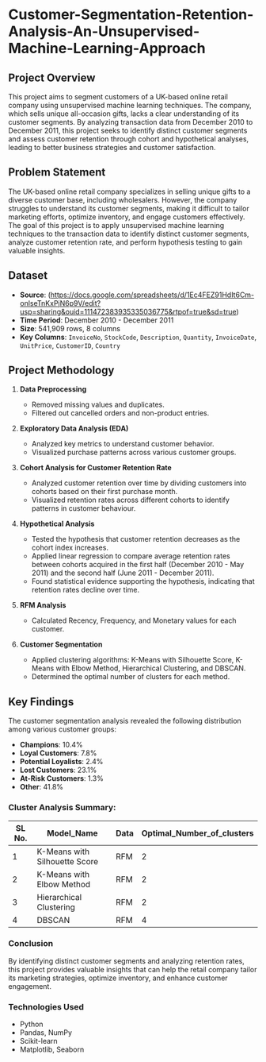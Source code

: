 # Customer-Segmentation-Retention-Analysis-An-Unsupervised-Machine-Learning-Approach

## **Project Overview**
This project aims to segment customers of a UK-based online retail company using unsupervised machine learning techniques. The company, which sells unique all-occasion gifts, lacks a clear understanding of its customer segments. By analyzing transaction data from December 2010 to December 2011, this project seeks to identify distinct customer segments and assess customer retention through cohort and hypothetical analyses, leading to better business strategies and customer satisfaction.

## **Problem Statement**
The UK-based online retail company specializes in selling unique gifts to a diverse customer base, including wholesalers. However, the company struggles to understand its customer segments, making it difficult to tailor marketing efforts, optimize inventory, and engage customers effectively. The goal of this project is to apply unsupervised machine learning techniques to the transaction data to identify distinct customer segments, analyze customer retention rate, and perform hypothesis testing to gain valuable insights.

## **Dataset**
- **Source**: (https://docs.google.com/spreadsheets/d/1Ec4FEZ91HdIt6Cm-onlseTnKxPjN6p9V/edit?usp=sharing&ouid=111472383935335036775&rtpof=true&sd=true)
- **Time Period**: December 2010 - December 2011
- **Size**: 541,909 rows, 8 columns
- **Key Columns**: `InvoiceNo`, `StockCode`, `Description`, `Quantity`, `InvoiceDate`, `UnitPrice`, `CustomerID`, `Country`

## **Project Methodology**

1. **Data Preprocessing**
   - Removed missing values and duplicates.
   - Filtered out cancelled orders and non-product entries.

2. **Exploratory Data Analysis (EDA)**
   - Analyzed key metrics to understand customer behavior.
   - Visualized purchase patterns across various customer groups.

3. **Cohort Analysis for Customer Retention Rate**
   - Analyzed customer retention over time by dividing customers into cohorts based on their first purchase month.
   - Visualized retention rates across different cohorts to identify patterns in customer behaviour.

4. **Hypothetical Analysis**
   - Tested the hypothesis that customer retention decreases as the cohort index increases.
   - Applied linear regression to compare average retention rates between cohorts acquired in the first half (December 2010 - May 2011) and the second half (June 2011 - December 2011).
   - Found statistical evidence supporting the hypothesis, indicating that retention rates decline over time.

5. **RFM Analysis**
   - Calculated Recency, Frequency, and Monetary values for each customer.

4. **Customer Segmentation**
   - Applied clustering algorithms: K-Means with Silhouette Score, K-Means with Elbow Method, Hierarchical Clustering, and DBSCAN.
   - Determined the optimal number of clusters for each method.

## **Key Findings**
The customer segmentation analysis revealed the following distribution among various customer groups:

- **Champions**: 10.4%
- **Loyal Customers**: 7.8%
- **Potential Loyalists**: 2.4%
- **Lost Customers**: 23.1%
- **At-Risk Customers**: 1.3%
- **Other**: 41.8%

### Cluster Analysis Summary:

| SL No. |           Model_Name          | Data | Optimal_Number_of_clusters |
|--------|-------------------------------|------|----------------------------|
|   1    | K-Means with Silhouette Score | RFM  |             2              |
|   2    |   K-Means with Elbow Method   | RFM  |             2              |
|   3    |    Hierarchical Clustering    | RFM  |             2              |
|   4    |            DBSCAN             | RFM  |             4              |


### **Conclusion**
By identifying distinct customer segments and analyzing retention rates, this project provides valuable insights that can help the retail company tailor its marketing strategies, optimize inventory, and enhance customer engagement.

### **Technologies Used**
- Python
- Pandas, NumPy
- Scikit-learn
- Matplotlib, Seaborn

